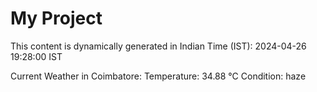 # My Project

This content is dynamically generated in Indian Time (IST): 2024-04-26 19:28:00 IST


Current Weather in Coimbatore:
Temperature: 34.88 °C
Condition: haze
